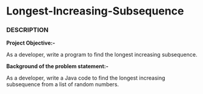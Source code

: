 # Longest-Increasing-Subsequence

### **DESCRIPTION**

**Project Objective:-**

As a developer, write a program to find the longest increasing subsequence.

 

**Background of the problem statement:-**

As a developer, write a Java code to find the longest increasing subsequence from a list of random numbers.

 

